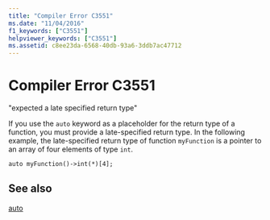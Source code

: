 ```yaml
---
title: "Compiler Error C3551"
ms.date: "11/04/2016"
f1_keywords: ["C3551"]
helpviewer_keywords: ["C3551"]
ms.assetid: c8ee23da-6568-40db-93a6-3ddb7ac47712
---
```

# Compiler Error C3551

"expected a late specified return type"

If you use the `auto` keyword as a placeholder for the return type of a function, you must provide a late-specified return type. In the following example, the late-specified return type of function `myFunction` is a pointer to an array of four elements of type `int`.

```
auto myFunction()->int(*)[4];
```

## See also

[auto](../../cpp/auto-cpp.md)
